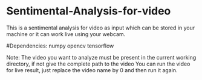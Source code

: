 # Sentimental-Analysis-for-video
This is a sentimental analysis for video as input which can be stored in your machine or it can work live using your webcam.


#Dependencies:
numpy
opencv
tensorflow


Note:
The video you want to analyze must be present in the current working directory, if not give the complete path to the  video
You can run the video for live result, just replace the video name by 0 and then run it again.
